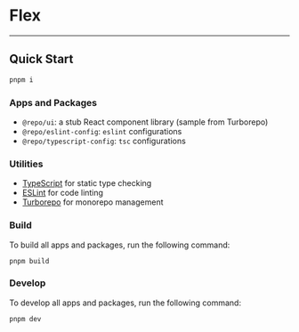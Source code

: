 # Flex

---

## Quick Start 
```sh
pnpm i
```

### Apps and Packages

- `@repo/ui`: a stub React component library (sample from Turborepo)
- `@repo/eslint-config`: `eslint` configurations 
- `@repo/typescript-config`: `tsc` configurations 

### Utilities

- [TypeScript](https://www.typescriptlang.org/) for static type checking
- [ESLint](https://eslint.org/) for code linting
- [Turborepo](https://turbo.build) for monorepo management

### Build

To build all apps and packages, run the following command:

```
pnpm build
```

### Develop

To develop all apps and packages, run the following command:

```
pnpm dev
```
